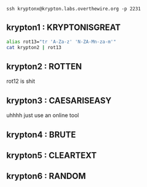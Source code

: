 `ssh kryptonx@krypton.labs.overthewire.org -p 2231`


## krypton1 : KRYPTONISGREAT

```bash
alias rot13="tr 'A-Za-z' 'N-ZA-Mn-za-m'"
cat krypton2 | rot13
```

## krypton2 : ROTTEN
rot12 is shit
## krypton3 : CAESARISEASY
uhhhh just use an online tool
## krypton4 : BRUTE

## krypton5 : CLEARTEXT

## krypton6 : RANDOM